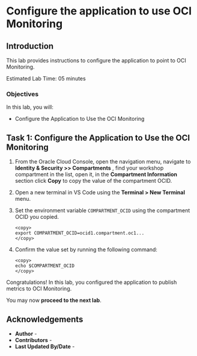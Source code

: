 # Configure the application to use OCI Monitoring

## Introduction

This lab provides instructions to configure the application to point to OCI Monitoring.

Estimated Lab Time: 05 minutes

### Objectives

In this lab, you will:

* Configure the Application to Use the OCI Monitoring

## Task 1: Configure the Application to Use the OCI Monitoring

1. From the Oracle Cloud Console, open the navigation menu, navigate to  **Identity & Security >> Compartments** , find your workshop compartment in the list, open it, in the **Compartment Information** section click **Copy** to copy the value of the compartment OCID.

2. Open a new terminal in VS Code using the **Terminal > New Terminal** menu.

3. Set the environment variable `COMPARTMENT_OCID` using the compartment OCID you copied.

	```
	<copy>
	export COMPARTMENT_OCID=ocid1.compartment.oc1...
	</copy>
	```

4. Confirm the value set by running the following command:

	```
	<copy>
	echo $COMPARTMENT_OCID
	</copy>
	```


Congratulations! In this lab, you configured the application to publish metrics to OCI Monitoring.

You may now **proceed to the next lab**.

## Acknowledgements

* **Author** - [](var:author)
* **Contributors** - [](var:contributors)
* **Last Updated By/Date** - [](var:last_updated)
